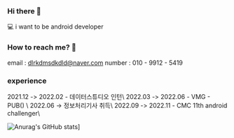 ### Hi there 👋
💻 i want to be android developer
### How to reach me? 🤔
email : dlrkdmsdkdld@naver.com
number : 010 - 9912 - 5419

### experience ###
2021.12 -> 2022.02  - 데이터스튜디오 인턴\\
2022.03 -> 2022.06  - VMG - PUB() \\
2022.06 -> 정보처리기사 취득\\
2022.09 -> 2022.11 - CMC 11th android challenger\\


<!--
**dlrkdmsdkdld/dlrkdmsdkdld** is a ✨ _special_ ✨ repository because its `README.md` (this file) appears on your GitHub profile.

Here are some ideas to get you started:

- 🔭 I’m currently working on ...
- 🌱 I’m currently learning ...
- 👯 I’m looking to collaborate on ...
- 🤔 I’m looking for help with ...
- 💬 Ask me about ...
- 📫 How to reach me: ...
- 😄 Pronouns: ...
- ⚡ Fun fact: ...
-->
![Anurag's GitHub stats](https://github-readme-stats.vercel.app/api?username=dlrkdmsdkdld&&show_icons=true&theme=dark)]
<!--
![Top Langs](https://github-readme-stats.vercel.app/api/top-langs/?username=dlrkdmsdkdld&layout=compact&theme=tokyonight)
-->
